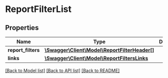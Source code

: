 # ReportFilterList

## Properties
Name | Type | Description | Notes
------------ | ------------- | ------------- | -------------
**report_filters** | [**\Swagger\Client\Model\ReportFilterHeader[]**](ReportFilterHeader.md) |  | 
**links** | [**\Swagger\Client\Model\ReportFiltersLinks**](ReportFiltersLinks.md) |  | 

[[Back to Model list]](../README.md#documentation-for-models) [[Back to API list]](../README.md#documentation-for-api-endpoints) [[Back to README]](../README.md)



